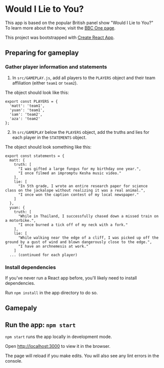 # Would I Lie to You?

This app is based on the popular British panel show "Would I Lie to You?" 
To learn more about the show, visit the [BBC One page](https://www.bbc.co.uk/programmes/b007r3n8).

This project was bootstrapped with [Create React App](https://github.com/facebook/create-react-app).

## Preparing for gameplay

### Gather player information and statements

1. In `src/GAMEPLAY.js`, add all players to the `PLAYERS` object and their team affiliation (either `team1` or `team2`).

The object should look like this:

```
export const PLAYERS = {
  'matt': 'team1',
  'yuan': 'team1',
  'sam': 'team2',
  'aza': 'team2'
};
```

2. In `src/GAMEPLAY` below the `PLAYERS` object, add the truths and lies for each player in the `STATEMENTS` object. 

The object should look something like this:

```
export const statements = {
  matt: {
    truth: [
      "I was gifted a large fungus for my birthday one year.",
      "I once filmed an impromptu Kesha music video."
    ],
    lie: [
      "In 5th grade, I wrote an entire research paper for science class on the jackalope without realizing it was a real animal.",
      "I once won the caption contest of my local newspaper."
    ]
  },
  yuan: {
    truth: [
      "While in Thailand, I successfully chased down a missed train on a motorbike.",
      "I once burned a tick off of my neck with a fork."
    ],
    lie: [
      "While walking near the edge of a cliff, I was picked up off the ground by a gust of wind and blown dangerously close to the edge.",
      "I have an archnemesis at work."
    ]
  ... (continued for each player)
```

### Install dependencies

If you've never run a React app before, you'll likely need to install dependencies.

Run `npm install` in the app directory to do so.

## Gamepaly 

## Run the app: `npm start`

`npm start` runs the app locally in development mode.

Open [http://localhost:3000](http://localhost:3000) to view it in the browser.

The page will reload if you make edits. You will also see any lint errors in the console.